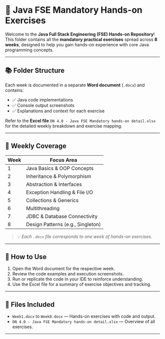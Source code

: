 # 📁 Java FSE Mandatory Hands-on Exercises

Welcome to the **Java Full Stack Engineering (FSE) Hands-on Repository**!  
This folder contains all the **mandatory practical exercises** spread across **8 weeks**, designed to help you gain hands-on experience with core Java programming concepts.

---

## 📚 Folder Structure

Each week is documented in a separate **Word document** (`.docx`) and contains:

- ✅ Java code implementations
- ✅ Console output screenshots
- ✅ Explanations and context for each exercise

Refer to the **Excel file** `DN 4.0 - Java FSE Mandatory hands-on detail.xlsx` for the detailed weekly breakdown and exercise mapping.

---

## 📅 Weekly Coverage

| Week | Focus Area                         |
|------|------------------------------------|
| 1    | Java Basics & OOP Concepts         |
| 2    | Inheritance & Polymorphism         |
| 3    | Abstraction & Interfaces           |
| 4    | Exception Handling & File I/O      |
| 5    | Collections & Generics             |
| 6    | Multithreading                     |
| 7    | JDBC & Database Connectivity       |
| 8    | Design Patterns (e.g., Singleton)  |

> 💡 *Each `.docx` file corresponds to one week of hands-on exercises.*

---

## 🧾 How to Use

1. Open the Word document for the respective week.
2. Review the code examples and execution screenshots.
3. Run or replicate the code in your IDE to reinforce understanding.
4. Use the Excel file for a summary of exercise objectives and tracking.

---

## 📂 Files Included

- `Week1.docx` to `Week8.docx` — Hands-on exercises with code and output.
- `DN 4.0 - Java FSE Mandatory hands-on detail.xlsx` — Overview of all exercises.

---

